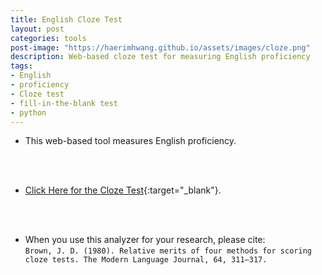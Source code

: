 ```yaml
---
title: English Cloze Test
layout: post
categories: tools
post-image: "https://haerimhwang.github.io/assets/images/cloze.png"
description: Web-based cloze test for measuring English proficiency
tags:
- English
- proficiency
- Cloze test
- fill-in-the-blank test
- python
---
```


* This web-based tool measures English proficiency. 
<br>
<br>

* [Click Here for the Cloze Test](http://haerimhwang.pythonanywhere.com/){:target="_blank"}. 
<br>
<br>

* When you use this analyzer for your research, please cite:  
   `Brown, J. D. (1980). Relative merits of four methods for scoring cloze tests. The Modern Language Journal, 64, 311–317.` 
    
